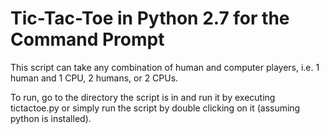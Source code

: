 # Tic-Tac-Toe in Python 2.7 for the Command Prompt

This script can take any combination of human and computer players, i.e. 1 human and 1 CPU, 2 humans, or 2 CPUs.

To run, go to the directory the script is in and run it by executing tictactoe.py or simply run the script by double clicking on it (assuming python is installed).